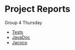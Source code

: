 # Project Reports

Group 4 Thursday

* [Tests](./tests/test/)
* [JavaDoc](./javadoc/)
* [Jacoco](./jacoco/)